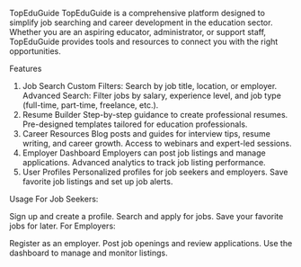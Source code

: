 TopEduGuide
TopEduGuide is a comprehensive platform designed to simplify job searching and career development in the education sector. Whether you are an aspiring educator, administrator, or support staff, TopEduGuide provides tools and resources to connect you with the right opportunities.

Features
1. Job Search
Custom Filters: Search by job title, location, or employer.
Advanced Search: Filter jobs by salary, experience level, and job type (full-time, part-time, freelance, etc.).
2. Resume Builder
Step-by-step guidance to create professional resumes.
Pre-designed templates tailored for education professionals.
3. Career Resources
Blog posts and guides for interview tips, resume writing, and career growth.
Access to webinars and expert-led sessions.
4. Employer Dashboard
Employers can post job listings and manage applications.
Advanced analytics to track job listing performance.
5. User Profiles
Personalized profiles for job seekers and employers.
Save favorite job listings and set up job alerts.

Usage
For Job Seekers:

Sign up and create a profile.
Search and apply for jobs.
Save your favorite jobs for later.
For Employers:

Register as an employer.
Post job openings and review applications.
Use the dashboard to manage and monitor listings.
